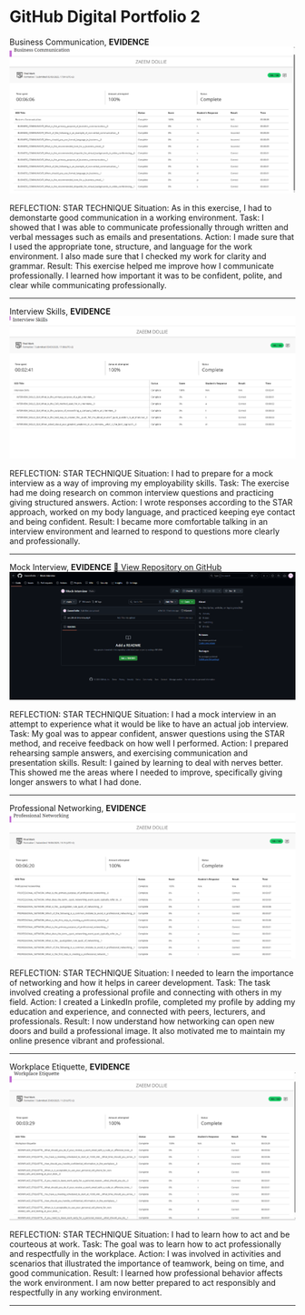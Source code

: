 GitHub Digital Portfolio 2
======

Business Communication,
**EVIDENCE**
![Business Communication](Business%20Communication.PNG)

REFLECTION: STAR TECHNIQUE
Situation: As in this exercise, I had to demonstarte good communication in a working environment.
Task: I showed that I was able to communicate professionally through written and verbal messages such as emails and presentations.
Action: I made sure that I used the appropriate tone, structure, and language for the work environment. I also made sure that I checked my work for clarity and grammar.
Result: This exercise helped me improve how I communicate professionally. I learned how important it was to be confident, polite, and clear while communicating professionally.

---

Interview Skills,
**EVIDENCE**
![Interview Skills](Interview%20Skills.PNG)

REFLECTION: STAR TECHNIQUE
Situation: I had to prepare for a mock interview as a way of improving my employability skills.
Task: The exercise had me  doing research on common interview questions and practicing giving structured answers.
Action: I wrote responses according to  the STAR approach, worked on my body language, and practiced keeping eye contact and being confident.
Result: I became more comfortable talking in an interview environment and learned to respond to questions more clearly and professionally.

---

Mock Interview,
**EVIDENCE**
[🔗 View Repository on GitHub](https://github.com/ZaeemDollie/Mock-Interview.git)
![Mock Interview](Mock%20Interview.PNG)

REFLECTION: STAR TECHNIQUE
Situation: I had a mock interview in an attempt to experience what it would be like to have an actual job interview.
Task: My goal was to appear confident, answer questions using the STAR method, and receive feedback on how well I performed.
Action: I prepared rehearsing sample answers, and exercising communication and presentation skills.
Result: I gained by learning to deal with nerves better. This showed me the areas where I needed to improve, specifically giving longer answers to what I had done.

---

Professional Networking,
**EVIDENCE**
![Professional Networking](Professional%20Networking.PNG)

REFLECTION: STAR TECHNIQUE
Situation: I needed to learn the importance of networking and how it helps in career development.
Task: The task involved creating a professional profile and connecting with others in my field.
Action: I created a LinkedIn profile, completed my profile by adding my education and experience, and connected with peers, lecturers, and professionals.
Result: I now understand how networking can open new doors and build a professional image. It also motivated me to maintain my online presence vibrant and professional.

---

Workplace Etiquette,
**EVIDENCE**
![Workplace Etiquette](Workplace%20Etiquette.PNG)

REFLECTION: STAR TECHNIQUE
Situation: I had to learn how to act and be courteous at work.
Task: The goal was to learn how to act professionally and respectfully in the workplace.
Action: I was involved in activities and scenarios that illustrated the importance of teamwork, being on time, and good communication.
Result: I learned how professional behavior affects the work environment. I am now better prepared to act responsibly and respectfully in any working environment.


---
